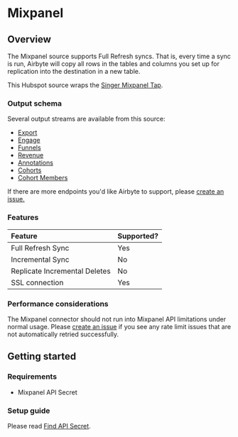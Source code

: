 # Mixpanel

## Overview

The Mixpanel source supports Full Refresh syncs. That is, every time a sync is run, Airbyte will copy all rows in the tables and columns you set up for replication into the destination in a new table.

This Hubspot source wraps the [Singer Mixpanel Tap](https://github.com/singer-io/tap-mixpanel).

### Output schema

Several output streams are available from this source:

* [Export](https://developer.mixpanel.com/docs/exporting-raw-data#section-export-api-reference)
* [Engage](https://developer.mixpanel.com/docs/data-export-api#section-engage)
* [Funnels](https://developer.mixpanel.com/docs/data-export-api#section-funnels)
* [Revenue](https://developer.mixpanel.com/docs/data-export-api#section-hr-span-style-font-family-courier-revenue-span)
* [Annotations](https://developer.mixpanel.com/docs/data-export-api#section-annotations)
* [Cohorts](https://developer.mixpanel.com/docs/cohorts#section-list-cohorts)
* [Cohort Members](https://developer.mixpanel.com/docs/data-export-api#section-engage)

If there are more endpoints you'd like Airbyte to support, please [create an issue.](https://github.com/airbytehq/airbyte/issues/new/choose)

### Features

| Feature | Supported? |
| :--- | :--- |
| Full Refresh Sync | Yes |
| Incremental Sync | No |
| Replicate Incremental Deletes | No |
| SSL connection | Yes |

### Performance considerations

The Mixpanel connector should not run into Mixpanel API limitations under normal usage. Please [create an issue](https://github.com/airbytehq/airbyte/issues) if you see any rate limit issues that are not automatically retried successfully.

## Getting started

### Requirements

* Mixpanel API Secret

### Setup guide

Please read [Find API Secret](https://help.mixpanel.com/hc/en-us/articles/115004502806-Find-Project-Token-).

